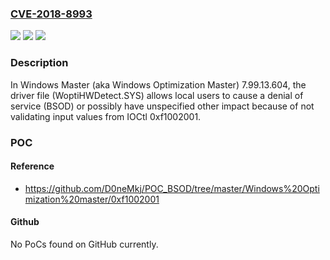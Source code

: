 ### [CVE-2018-8993](https://cve.mitre.org/cgi-bin/cvename.cgi?name=CVE-2018-8993)
![](https://img.shields.io/static/v1?label=Product&message=n%2Fa&color=blue)
![](https://img.shields.io/static/v1?label=Version&message=n%2Fa&color=blue)
![](https://img.shields.io/static/v1?label=Vulnerability&message=n%2Fa&color=brighgreen)

### Description

In Windows Master (aka Windows Optimization Master) 7.99.13.604, the driver file (WoptiHWDetect.SYS) allows local users to cause a denial of service (BSOD) or possibly have unspecified other impact because of not validating input values from IOCtl 0xf1002001.

### POC

#### Reference
- https://github.com/D0neMkj/POC_BSOD/tree/master/Windows%20Optimization%20master/0xf1002001

#### Github
No PoCs found on GitHub currently.

